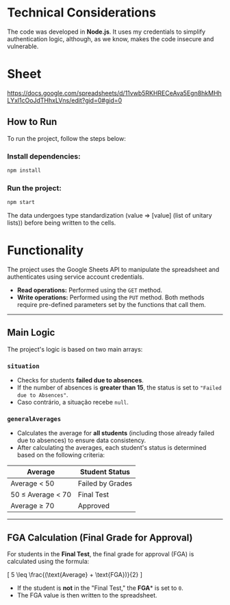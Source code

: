 # Technical Considerations

The code was developed in **Node.js**. It uses my credentials to simplify authentication logic, although, as we know, makes the code insecure and vulnerable.

# Sheet

https://docs.google.com/spreadsheets/d/11vwb5RKHRECeAva5Egn8hkMHhLYxl1cOoJdTHhxLVns/edit?gid=0#gid=0

## How to Run

To run the project, follow the steps below:

### Install dependencies:

```bash
npm install
```

### Run the project:

```bash
npm start
```

The data undergoes type standardization (value => [value] (list of unitary lists)) before being written to the cells.

# Functionality

The project uses the Google Sheets API to manipulate the spreadsheet and authenticates using service account credentials.

- **Read operations:** Performed using the `GET` method.
- **Write operations:** Performed using the `PUT` method.
Both methods require pre-defined parameters set by the functions that call them.

---

## Main Logic

The project's logic is based on two main arrays:

### `situation`
- Checks for students **failed due to absences**.
- If the number of absences is **greater than 15**, the status is set to `"Failed due to Absences"`.
- Caso contrário, a situação recebe `null`.

### `generalAverages`
- Calculates the average for **all students** (including those already failed due to absences) to ensure data consistency.
- After calculating the averages, each student's status is determined based on the following criteria:

| Average           | Student Status       |
|---------------|---------------------|
| Average < 50   | Failed by Grades   |
| 50 ≤ Average < 70 | Final Test        |
| Average ≥ 70   | Approved             |

---

## FGA Calculation (Final Grade for Approval)

For students in the **Final Test**, the final grade for approval (FGA) is calculated using the formula:

\[
5 \leq \frac{(\text{Average} + \text{FGA})}{2}
\]

- If the student is **not** in the "Final Test," the **FGA*** is set to `0`.
- The FGA value is then written to the spreadsheet.
